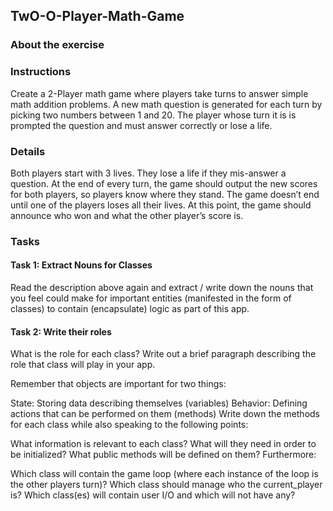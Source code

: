 ## TwO-O-Player-Math-Game
### About the exercise
### Instructions

Create a 2-Player math game where players take turns to answer simple math addition problems. A new math question is generated for each turn by picking two numbers between 1 and 20. The player whose turn it is is prompted the question and must answer correctly or lose a life.

### Details
Both players start with 3 lives. They lose a life if they mis-answer a question. At the end of every turn, the game should output the new scores for both players, so players know where they stand. The game doesn’t end until one of the players loses all their lives. At this point, the game should announce who won and what the other player’s score is.

### Tasks

#### Task 1: Extract Nouns for Classes
Read the description above again and extract / write down the nouns that you feel could make for important entities (manifested in the form of classes) to contain (encapsulate) logic as part of this app.

#### Task 2: Write their roles
What is the role for each class? Write out a brief paragraph describing the role that class will play in your app.

Remember that objects are important for two things:

State: Storing data describing themselves (variables)
Behavior: Defining actions that can be performed on them (methods)
Write down the methods for each class while also speaking to the following points:

What information is relevant to each class?
What will they need in order to be initialized?
What public methods will be defined on them?
Furthermore:

Which class will contain the game loop (where each instance of the loop is the other players turn)?
Which class should manage who the current_player is?
Which class(es) will contain user I/O and which will not have any?
